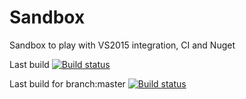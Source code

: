 # Sandbox
Sandbox to play with VS2015 integration, CI and Nuget

Last build
[![Build status](https://ci.appveyor.com/api/projects/status/w5l8d13fd9svgola?svg=true)](https://ci.appveyor.com/project/IMCubator-CI/sandbox)

Last build for branch:master
[![Build status](https://ci.appveyor.com/api/projects/status/w5l8d13fd9svgola/branch/master?svg=true)](https://ci.appveyor.com/project/IMCubator-CI/sandbox/branch/master)
